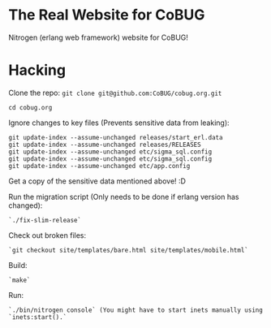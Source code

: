 The Real Website for CoBUG
=================

Nitrogen (erlang web framework) website for CoBUG!

# Hacking

Clone the repo: `git clone git@github.com:CoBUG/cobug.org.git`

    cd cobug.org


Ignore changes to key files (Prevents sensitive data from leaking):

    git update-index --assume-unchanged releases/start_erl.data
    git update-index --assume-unchanged releases/RELEASES
    git update-index --assume-unchanged etc/sigma_sql.config
    git update-index --assume-unchanged etc/sigma_sql.config
    git update-index --assume-unchanged etc/app.config

Get a copy of the sensitive data mentioned above! :D

Run the migration script (Only needs to be done if erlang version has changed):

    `./fix-slim-release`

Check out broken files:

    `git checkout site/templates/bare.html site/templates/mobile.html`

Build:

    `make`

Run:

    `./bin/nitrogen console` (You might have to start inets manually using `inets:start().`